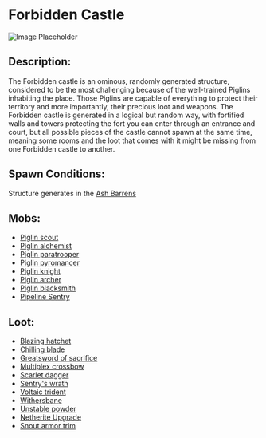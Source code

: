 ﻿# Forbidden Castle
![Image Placeholder](https://static.miraheze.org/stardustlabswiki/a/a2/Forbidden_castle.png)

## Description:
The Forbidden castle is an ominous, randomly generated structure, considered to be the most challenging because of the well-trained Piglins inhabiting the place. Those Piglins are capable of everything to protect their territory and more importantly, their precious loot and weapons. The Forbidden castle is generated in a logical but random way, with fortified walls and towers protecting the fort you can enter through an entrance and court, but all possible pieces of the castle cannot spawn at the same time, meaning some rooms and the loot that comes with it might be missing from one Forbidden castle to another. 

## Spawn Conditions:
Structure generates in the [Ash Barrens](https://officiallysp.net/pokeywiki/Nether_Biomes/ashbarrens.html)

## Mobs:
- [Piglin scout](https://officiallysp.net/pokeywiki/Nether_Mobs/piglinscout.html)
- [Piglin alchemist](https://officiallysp.net/pokeywiki/Nether_Mobs/piglinalchemist.html)
- [Piglin paratrooper](https://officiallysp.net/pokeywiki/Nether_Mobs/piglinparatrooper.html)
- [Piglin pyromancer](https://officiallysp.net/pokeywiki/Nether_Mobs/piglinpyromancer.html)
- [Piglin knight](https://officiallysp.net/pokeywiki/Nether_Mobs/piglinknight.html)
- [Piglin archer](https://officiallysp.net/pokeywiki/Nether_Mobs/piglinarcher.html)
- [Piglin blacksmith](https://officiallysp.net/pokeywiki/Nether_Mobs/piglinarcher.html)
- [Pipeline Sentry](pigsentry)

## Loot:
- [Blazing hatchet](blazehatchet)
- [Chilling blade](chillblade)
- [Greatsword of sacrifice](greatsword)
- [Multiplex crossbow](multiplex)
- [Scarlet dagger](scarlet)
- [Sentry's wrath](sentry)
- [Voltaic trident](voltaic)
- [Withersbane](withersbane)
- [Unstable powder](unstablepowder)
- [Netherite Upgrade](netheriteup)
- [Snout armor trim](snouttrim)

